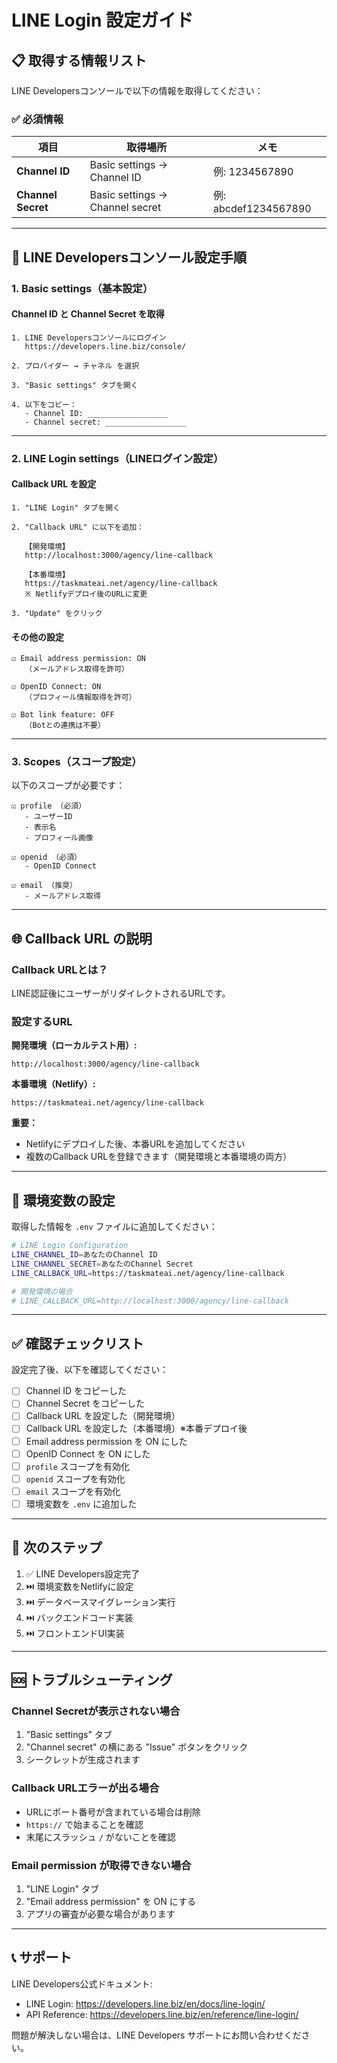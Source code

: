 # LINE Login 設定ガイド

## 📋 取得する情報リスト

LINE Developersコンソールで以下の情報を取得してください：

### ✅ 必須情報

| 項目 | 取得場所 | メモ |
|------|----------|------|
| **Channel ID** | Basic settings → Channel ID | 例: 1234567890 |
| **Channel Secret** | Basic settings → Channel secret | 例: abcdef1234567890 |

---

## 🔧 LINE Developersコンソール設定手順

### 1. Basic settings（基本設定）

#### Channel ID と Channel Secret を取得
```
1. LINE Developersコンソールにログイン
   https://developers.line.biz/console/

2. プロバイダー → チャネル を選択

3. "Basic settings" タブを開く

4. 以下をコピー：
   - Channel ID: __________________
   - Channel secret: __________________
```

---

### 2. LINE Login settings（LINEログイン設定）

#### Callback URL を設定

```
1. "LINE Login" タブを開く

2. "Callback URL" に以下を追加：

   【開発環境】
   http://localhost:3000/agency/line-callback

   【本番環境】
   https://taskmateai.net/agency/line-callback
   ※ Netlifyデプロイ後のURLに変更

3. "Update" をクリック
```

#### その他の設定

```
☑ Email address permission: ON
   （メールアドレス取得を許可）

☑ OpenID Connect: ON
   （プロフィール情報取得を許可）

☑ Bot link feature: OFF
   （Botとの連携は不要）
```

---

### 3. Scopes（スコープ設定）

以下のスコープが必要です：

```
☑ profile （必須）
   - ユーザーID
   - 表示名
   - プロフィール画像

☑ openid （必須）
   - OpenID Connect

☑ email （推奨）
   - メールアドレス取得
```

---

## 🌐 Callback URL の説明

### Callback URLとは？
LINE認証後にユーザーがリダイレクトされるURLです。

### 設定するURL

**開発環境（ローカルテスト用）:**
```
http://localhost:3000/agency/line-callback
```

**本番環境（Netlify）:**
```
https://taskmateai.net/agency/line-callback
```

**重要：**
- Netlifyにデプロイした後、本番URLを追加してください
- 複数のCallback URLを登録できます（開発環境と本番環境の両方）

---

## 🔐 環境変数の設定

取得した情報を `.env` ファイルに追加してください：

```bash
# LINE Login Configuration
LINE_CHANNEL_ID=あなたのChannel ID
LINE_CHANNEL_SECRET=あなたのChannel Secret
LINE_CALLBACK_URL=https://taskmateai.net/agency/line-callback

# 開発環境の場合
# LINE_CALLBACK_URL=http://localhost:3000/agency/line-callback
```

---

## ✅ 確認チェックリスト

設定完了後、以下を確認してください：

- [ ] Channel ID をコピーした
- [ ] Channel Secret をコピーした
- [ ] Callback URL を設定した（開発環境）
- [ ] Callback URL を設定した（本番環境）※本番デプロイ後
- [ ] Email address permission を ON にした
- [ ] OpenID Connect を ON にした
- [ ] `profile` スコープを有効化
- [ ] `openid` スコープを有効化
- [ ] `email` スコープを有効化
- [ ] 環境変数を `.env` に追加した

---

## 🚀 次のステップ

1. ✅ LINE Developers設定完了
2. ⏭️  環境変数をNetlifyに設定
3. ⏭️  データベースマイグレーション実行
4. ⏭️  バックエンドコード実装
5. ⏭️  フロントエンドUI実装

---

## 🆘 トラブルシューティング

### Channel Secretが表示されない場合
1. "Basic settings" タブ
2. "Channel secret" の横にある "Issue" ボタンをクリック
3. シークレットが生成されます

### Callback URLエラーが出る場合
- URLにポート番号が含まれている場合は削除
- `https://` で始まることを確認
- 末尾にスラッシュ `/` がないことを確認

### Email permission が取得できない場合
1. "LINE Login" タブ
2. "Email address permission" を ON にする
3. アプリの審査が必要な場合があります

---

## 📞 サポート

LINE Developers公式ドキュメント:
- LINE Login: https://developers.line.biz/en/docs/line-login/
- API Reference: https://developers.line.biz/en/reference/line-login/

問題が解決しない場合は、LINE Developers サポートにお問い合わせください。
